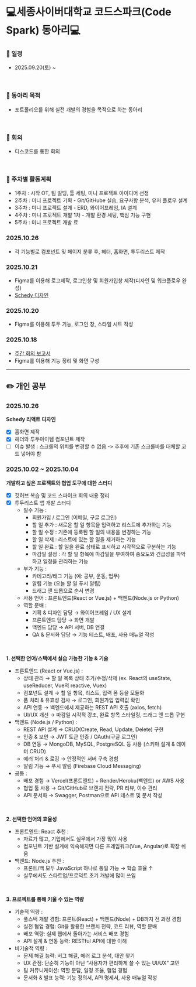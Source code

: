 # 💻세종사이버대학교 코드스파크(Code Spark) 동아리💻

### 📌 일정 
  - 2025.09.20(토) ~

<br>

### 📌 동아리 목적
  - 포트폴리오를 위해 실전 개발의 경험을 목적으로 하는 동아리

<br>

### 📌 회의
  - 디스코드를 통한 회의

 <br>
 
### 📌 주차별 활동계획
  - 1주차 : 시작 OT, 팀 빌딩, 툴 세팅, 미니 프로젝트 아이디어 선정
  - 2주차 : 미니 프로젝트 기획 - Git/GitHube 실습, 요구사항 분석, 유저 플로우 설계
  - 3주차 : 미니 프로젝트 설계 - ERD, 와이어프레임, IA 설계
  - 4주차 : 미니 프로젝트 개발 1차 - 개발 환경 세팅, 핵심 기능 구현
  - 5주차 : 미니 프로젝트 개발 료

### 2025.10.26
* 각 기능별로 컴포넌트 및 페이지 분류 후, 헤더, 홈화면, 투두리스트 제작

### 2025.10.21
* Figma를 이용해 로고제작, 로그인창 및 회원가입창 제작(디자인 및 워크플로우 완성)
* [Schedy 디자인](https://www.figma.com/design/gifSGacObr90fE6KBeQrcm/SCHEDY_TODO-%EB%94%94%EC%9E%90%EC%9D%B8%EC%A0%9C%EC%9E%91?node-id=43-747&t=LdKwD2EZojdXhAaS-0)

### 2025.10.20
* Figma를 이용해 투두 기능, 로그인 창, 스타일 시트 작성

### 2025.10.18
* [주간 회의 보고서](https://github.com/Code-spark-dev/todo_list/wiki/10.18-%EC%A3%BC%EA%B0%84%ED%9A%8C%EC%9D%98)
* Figma를 이용해 기능 정리 및 화면 구성

  
 -----------------------------------

  

## ✏️ 개인 공부


### 2025.10.26
**Schedy 리액트 디자인**
* [x] 홈화면 제작
* [x] 헤더와 투두아이템 컴포넌트 제작
* [ ] 이슈 발생 : 스크롤의 위치를 변경할 수 없음 -> 추후에 기존 스크롤바를 대체할 코드 넣어야 함 

### 2025.10.02 ~ 2025.10.04
**개발하고 싶은 프로젝트와 협업 도구에 대한 스터디**
* [x] 깃허브 복습 및 코드 스파이크 회의 내용 정리
* [x] 투두리스트 앱 개발 스터디
  * 필수 기능 :
    - 회원가입 / 로그인 (이메일, 구글 로그인)
    - 할 일 추가 : 새로운 할 일 항목을 입력하고 리스트에 추가하는 기능
    - 할 일 수정 : 기존에 등록된 할 일의 내용을 변경하는 기능
    - 할 일 삭제 : 리스트에 있는 할 일을 제거하는 기능
    - 할 일 완료 : 할 일을 완료 상태로 표시하고 시각적으로 구분하는 기능
    - 마감일 설정 : 각 할 일 항목에 마감일을 부여하여 중요도와 긴급성을 파악하고 일정을 관리하는 기능
  * 부가 기능 :
    - 카테고리/태그 기능 (예: 공부, 운동, 업무)
    - 알림 기능 (오늘 할 일 푸시 알림)
    - 드래그 앤 드롭으로 순서 변경
  * 사용 언어 : 프론트엔드(React or Vue.js) + 백엔드(Node.js or Python)
  * 역할 분배 :
    - 기획 & 디자인 담당 → 와이어프레임 / UX 설계
    - 프론트엔드 담당 → 화면 개발
    - 백엔드 담당 → API 서버, DB 연결
    - QA & 문서화 담당 → 기능 테스트, 배포, 사용 매뉴얼 작성

<br>

**1. 선택한 언어/스택에서 실습 가능한 기능 & 기술**
* 프론트엔드 (React or Vue.js) : 
  - 상태 관리 → 할 일 목록 상태 추가/수정/삭제 (ex. React의 useState, useReducer, Vue의 reactive, Vuex)
  - 컴포넌트 설계 → 할 일 항목, 리스트, 입력 폼 등을 모듈화
  - 폼 처리 & 유효성 검사 → 로그인, 회원가입 입력값 확인
  - API 연동 → 백엔드에서 제공하는 REST API 호출 (axios, fetch)
  - UI/UX 개선 → 마감일 시각적 강조, 완료 항목 스타일링, 드래그 앤 드롭 구현
* 백엔드 (Node.js / Python) :
  - REST API 설계 → CRUD(Create, Read, Update, Delete) 구현
  - 인증 & 보안 → JWT 토큰 인증 / OAuth(구글 로그인)
  - DB 연동 → MongoDB, MySQL, PostgreSQL 등 사용 (스키마 설계 & 데이터 CRUD)
  - 에러 처리 & 로깅 → 안정적인 서버 구축 경험
  - 알림 기능 → 푸시 알림 (Firebase Cloud Messaging)
* 공통 :
  - 배포 경험 → Vercel(프론트엔드) + Render/Heroku(백엔드) or AWS 사용
  - 협업 툴 사용 → Git/GitHub로 브랜치 전략, PR 리뷰, 이슈 관리
  - API 문서화 → Swagger, Postman으로 API 테스트 및 문서 작성

<br>

**2. 선택한 언어의 효율성**
* 프론트엔드: React 추천 : 
  - 자료가 많고, 기업에서도 실무에서 가장 많이 사용
  - 컴포넌트 기반 설계에 익숙해지면 다른 프레임워크(Vue, Angular)로 확장 쉬움
* 백엔드: Node.js 추천 :
  - 프론트/백 모두 JavaScript 하나로 통일 가능 → 학습 효율 ↑
  - 실무에서도 스타트업/프로덕트 초기 개발에 많이 쓰임

<br>

**3. 프로젝트를 통해 키울 수 있는 역량**
* 기술적 역량 :
  - 풀스택 개발 경험: 프론트(React) + 백엔드(Node) + DB까지 전 과정 경험
  - 실전 협업 경험: Git을 활용한 브랜치 전략, 코드 리뷰, 역할 분배
  - 배포 역량: 실제 웹에서 돌아가는 서비스 배포 경험
  - API 설계 & 연동 능력: RESTful API에 대한 이해
* 비기술적 역량 :
  - 문제 해결 능력: 버그 해결, 에러 로그 분석, 대안 찾기
  - UX 관점: 단순히 기능이 아닌 “사용자가 편리하게 쓸 수 있는 UI/UX” 고민
  - 팀 커뮤니케이션: 역할 분담, 일정 조율, 협업 경험
  - 문서화 & 발표 능력: 기능 정의서, API 명세서, 사용 매뉴얼 작성
